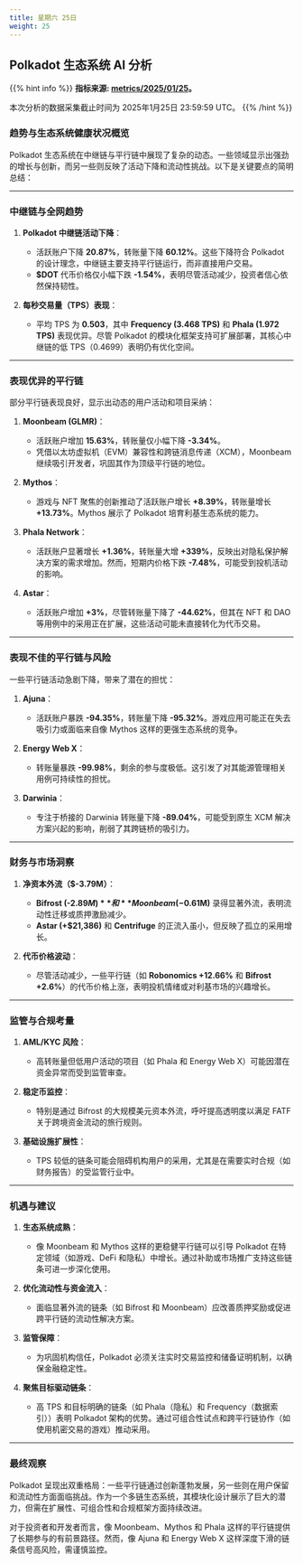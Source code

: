 ```yaml
---
title: 星期六 25日
weight: 25
---
```


## **Polkadot 生态系统 AI 分析**
{{% hint info %}}
**指标来源: [metrics/2025/01/25](../../../../metrics/2025/01/25)。**

本次分析的数据采集截止时间为 2025年1月25日 23:59:59 UTC。
{{% /hint %}}

### 趋势与生态系统健康状况概览
Polkadot 生态系统在中继链与平行链中展现了复杂的动态。一些领域显示出强劲的增长与创新，而另一些则反映了活动下降和流动性挑战。以下是关键要点的简明总结：

---

### 中继链与全网趋势
1. **Polkadot 中继链活动下降**：
   - 活跃账户下降 **20.87%**，转账量下降 **60.12%**。这些下降符合 Polkadot 的设计理念，中继链主要支持平行链运行，而非直接用户交易。
   - **$DOT** 代币价格仅小幅下跌 **-1.54%**，表明尽管活动减少，投资者信心依然保持韧性。

2. **每秒交易量（TPS）表现**：
   - 平均 TPS 为 **0.503**，其中 **Frequency (3.468 TPS)** 和 **Phala (1.972 TPS)** 表现优异。尽管 Polkadot 的模块化框架支持可扩展部署，其核心中继链的低 TPS（0.4699）表明仍有优化空间。

---

### 表现优异的平行链
部分平行链表现良好，显示出动态的用户活动和项目采纳：

1. **Moonbeam (GLMR)**：
   - 活跃账户增加 **15.63%**，转账量仅小幅下降 **-3.34%**。
   - 凭借以太坊虚拟机（EVM）兼容性和跨链消息传递（XCM），Moonbeam 继续吸引开发者，巩固其作为顶级平行链的地位。

2. **Mythos**：
   - 游戏与 NFT 聚焦的创新推动了活跃账户增长 **+8.39%**，转账量增长 **+13.73%**。Mythos 展示了 Polkadot 培育利基生态系统的能力。

3. **Phala Network**：
   - 活跃账户显著增长 **+1.36%**，转账量大增 **+339%**，反映出对隐私保护解决方案的需求增加。然而，短期内价格下跌 **-7.48%**，可能受到投机活动的影响。

4. **Astar**：
   - 活跃账户增加 **+3%**，尽管转账量下降了 **-44.62%**，但其在 NFT 和 DAO 等用例中的采用正在扩展，这些活动可能未直接转化为代币交易。

---

### 表现不佳的平行链与风险
一些平行链活动急剧下降，带来了潜在的担忧：

1. **Ajuna**：
   - 活跃账户暴跌 **-94.35%**，转账量下降 **-95.32%**。游戏应用可能正在失去吸引力或面临来自像 Mythos 这样的更强生态系统的竞争。

2. **Energy Web X**：
   - 转账量暴跌 **-99.98%**，剩余的参与度极低。这引发了对其能源管理相关用例可持续性的担忧。

3. **Darwinia**：
   - 专注于桥接的 Darwinia 转账量下降 **-89.04%**，可能受到原生 XCM 解决方案兴起的影响，削弱了其跨链桥的吸引力。

---

### 财务与市场洞察
1. **净资本外流（$-3.79M）**：
   - **Bifrost (-$2.89M)** 和 **Moonbeam (-$0.61M)** 录得显著外流，表明流动性迁移或质押激励减少。
   - **Astar (+$21,386)** 和 **Centrifuge** 的正流入虽小，但反映了孤立的采用增长。

2. **代币价格波动**：
   - 尽管活动减少，一些平行链（如 **Robonomics +12.66%** 和 **Bifrost +2.6%**）的代币价格上涨，表明投机情绪或对利基市场的兴趣增长。

---

### 监管与合规考量
1. **AML/KYC 风险**：
   - 高转账量但低用户活动的项目（如 Phala 和 Energy Web X）可能因潜在资金异常而受到监管审查。

2. **稳定币监控**：
   - 特别是通过 Bifrost 的大规模美元资本外流，呼吁提高透明度以满足 FATF 关于跨境资金流动的旅行规则。

3. **基础设施扩展性**：
   - TPS 较低的链条可能会阻碍机构用户的采用，尤其是在需要实时合规（如财务报告）的受监管行业中。

---

### 机遇与建议
1. **生态系统成熟**：
   - 像 Moonbeam 和 Mythos 这样的更稳健平行链可以引导 Polkadot 在特定领域（如游戏、DeFi 和隐私）中增长。通过补助或市场推广支持这些链条可进一步深化使用。

2. **优化流动性与资金流入**：
   - 面临显著外流的链条（如 Bifrost 和 Moonbeam）应改善质押奖励或促进跨平行链的流动性解决方案。

3. **监管保障**：
   - 为巩固机构信任，Polkadot 必须关注实时交易监控和储备证明机制，以确保金融稳定性。

4. **聚焦目标驱动链条**：
   - 高 TPS 和目标明确的链条（如 Phala（隐私）和 Frequency（数据索引））表明 Polkadot 架构的优势。通过可组合性试点和跨平行链协作（如使用机密交易的游戏）推动采用。

---

### 最终观察
Polkadot 呈现出双重格局：一些平行链通过创新蓬勃发展，另一些则在用户保留和流动性方面面临挑战。作为一个多链生态系统，其模块化设计展示了巨大的潜力，但需在扩展性、可组合性和合规框架方面持续改进。

对于投资者和开发者而言，像 Moonbeam、Mythos 和 Phala 这样的平行链提供了长期参与的有前景路径。然而，像 Ajuna 和 Energy Web X 这样深度下滑的链条信号高风险，需谨慎监控。
